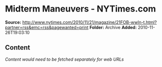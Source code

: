 # Midterm Maneuvers - NYTimes.com

**Source:** http://www.nytimes.com/2010/11/21/magazine/21FOB-wwln-t.html?partner=rss&emc=rss&pagewanted=print
**Folder:** Archive
**Added:** 2010-11-26T19:03:10




## Content
*Content would need to be fetched separately for web URLs*
